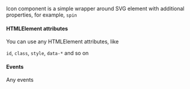 Icon component is a simple wrapper around SVG element with additional properties, for example, `spin`

#### HTMLElement attributes

You can use any HTMLElement attributes, like

`id`, `class`, `style`, `data-*` and so on

#### Events

Any events
